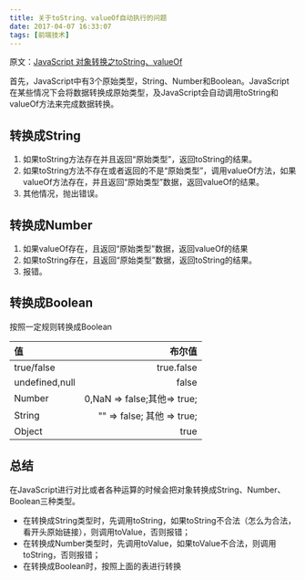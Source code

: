 ```yaml
---
title: 关于toString、valueOf自动执行的问题
date: 2017-04-07 16:33:07
tags: [前端技术]
---
```


原文：[JavaScript 对象转换之toString、valueOf](http://frontenddev.org/link/convert-the-tostring-the-valueof-javascript-object.html)

首先，JavaScript中有3个原始类型，String、Number和Boolean。JavaScript在某些情况下会将数据转换成原始类型，及JavaScript会自动调用toString和valueOf方法来完成数据转换。

## 转换成String

1. 如果toString方法存在并且返回“原始类型”，返回toString的结果。
2. 如果toString方法不存在或者返回的不是“原始类型”，调用valueOf方法，如果valueOf方法存在，并且返回“原始类型”数据，返回valueOf的结果。
3. 其他情况，抛出错误。

## 转换成Number

1. 如果valueOf存在，且返回“原始类型”数据，返回valueOf的结果
2. 如果toString存在，且返回“原始类型”数据，返回toString的结果。
3. 报错。

## 转换成Boolean

按照一定规则转换成Boolean

|值             | 布尔值                     | 
|:------------- |---------------------------:|
|true/false     | true.false                 |
|undefined,null | false                      |
|Number         |0,NaN => false;其他=> true; |
|String         |"" => false; 其他 => true;  |
|Object         | true                       |    

## 总结

在JavaScript进行对比或者各种运算的时候会把对象转换成String、Number、Boolean三种类型。

* 在转换成String类型时，先调用toString，如果toString不合法（怎么为合法，看开头原始链接），则调用toValue，否则报错；
* 在转换成Number类型时，先调用toValue，如果toValue不合法，则调用toString，否则报错；
* 在转换成Boolean时，按照上面的表进行转换

